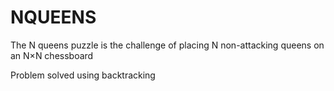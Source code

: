 # NQUEENS

The N queens puzzle is the challenge of placing N non-attacking queens on an N×N chessboard

Problem solved using backtracking
